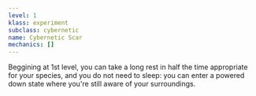 ```yaml
---
level: 1
klass: experiment
subclass: cybernetic
name: Cybernetic Scar
mechanics: []
---
```

Beggining at 1st level, you can take a long rest in half the time appropriate for your species, and you do not
need to sleep: you can enter a powered down state where you're still aware of your surroundings.
